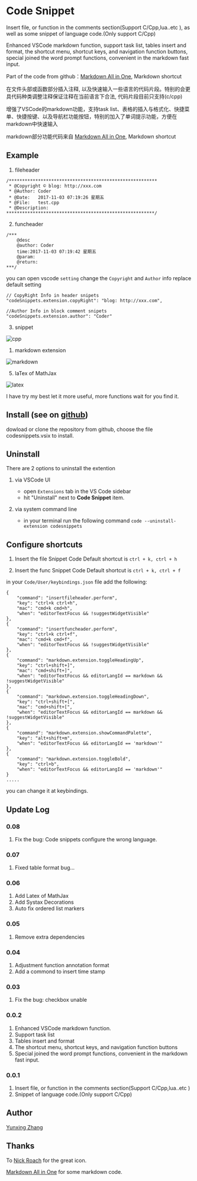 # Code Snippet
Insert file, or function in the comments section(Support C/Cpp,lua..etc ), as well as some snippet of language code.(Only support C/Cpp)

Enhanced VSCode markdown function, support task list, tables insert and format, the shortcut menu, shortcut keys, and navigation function buttons, special joined the word prompt functions, convenient in the markdown fast input.

Part of the code from github：[Markdown All in One](https://github.com/neilsustc/vscode-markdown), Markdown shortcut

在文件头部或函数部分插入注释, 以及快速输入一些语言的代码片段。特别的会更具代码种类调整注释保证注释在当前语言下合法, 代码片段目前只支持(c/cpp)

增强了VSCode的markdown功能，支持task list、表格的插入与格式化、快捷菜单、快捷按键、以及导航栏功能按钮，特别的加入了单词提示功能，方便在markdown中快速输入

markdown部分功能代码来自  [Markdown All in One](https://github.com/neilsustc/vscode-markdown), Markdown shortcut

## Example

1. fileheader
```
/********************************************************
 * @Copyright © blog: http://xxx.com
 * @Author: Coder
 * @Date:   2017-11-03 07:19:26 星期五
 * @File:   test.cpp
 * @Description:
********************************************************/
```

2. funcheader
```
/***
    @desc
    @author: Coder
    time:2017-11-03 07:19:42 星期五
    @param:
    @return:
***/
```

you can open vscode `setting` change the `Copyright` and `Author` info replace default setting

```
// CopyRight Info in header snipets
"codeSnippets.extension.copyRight": "blog: http://xxx.com",

//Author Info in block comment snipets
"codeSnippets.extension.author": "Coder"
```

3. snippet

![cpp](./res/img/cppSnippet.png)

1. markdown extension

![markdown](./res/img/markdown.gif)

5. laTex of MathJax

![latex](./res/img/latex.png)

I have try my best let it more useful, more functions wait for you find it.


## Install (see on [github](https://github.com/zhangyxXyz/Code-Snippet))

dowload or clone the repository from github, choose the file codesnippets.vsix to install.

## Uninstall
There are 2 options to uninstall the extention
1. via VSCode UI
    * open `Extensions` tab in the VS Code sidebar
    * hit "Uninstall" next to **Code Snippet** item.

2. via system command line
    * in your terminal run the following command
        `code --uninstall-extension codesnippets`

## Configure shortcuts
1. Insert the file Snippet Code Default shortcut is `ctrl + k, ctrl + h`

2. Insert the func Snippet Code Default shortcut is `ctrl + k, ctrl + f`

in your `Code/User/keybindings.json` file add the following:
```
{
    "command": "insertfileheader.perform",
    "key": "ctrl+k ctrl+h",
    "mac": "cmd+k cmd+h",
    "when": "editorTextFocus && !suggestWidgetVisible"
},
{
    "command": "insertfuncheader.perform",
    "key": "ctrl+k ctrl+f",
    "mac": "cmd+k cmd+f",
    "when": "editorTextFocus && !suggestWidgetVisible"
},
{
    "command": "markdown.extension.toggleHeadingUp",
    "key": "ctrl+shift+]",
    "mac": "cmd+shift+]",
    "when": "editorTextFocus && editorLangId == markdown && !suggestWidgetVisible"
},
{
    "command": "markdown.extension.toggleHeadingDown",
    "key": "ctrl+shift+[",
    "mac": "cmd+shift+[",
    "when": "editorTextFocus && editorLangId == markdown && !suggestWidgetVisible"
},
{
    "command": "markdown.extension.showCommandPalette",
    "key": "alt+shift+m",
    "when": "editorTextFocus && editorLangId == 'markdown'"
},
{
    "command": "markdown.extension.toggleBold",
    "key": "ctrl+b",
    "when": "editorTextFocus && editorLangId == 'markdown'"
}
.....
```

you can change it at keybindings.

## Update Log

### 0.08
1. Fix the bug: Code snippets configure the wrong language.

### 0.07
1. Fixed table format bug...

### 0.06
1. Add Latex of MathJax
2. Add Systax Decorations
3. Auto fix ordered list markers

### 0.05
1. Remove extra dependencies

### 0.04
1. Adjustment function annotation format
2. Add a commond to insert time stamp

### 0.03
1. Fix the bug: checkbox unable

### 0.0.2

1. Enhanced VSCode markdown function.
2. Support task list
3. Tables insert and format
4. The shortcut menu, shortcut keys, and navigation function buttons
5. Special joined the word prompt functions, convenient in the markdown fast input.

### 0.0.1

1. Insert file, or function in the comments section(Support C/Cpp,lua..etc )
2. Snippet of language code.(Only support C/Cpp)


## Author
[Yunxing Zhang](http://www.onlyzyx.com/)

## Thanks
To [Nick Roach](https://www.elegantthemes.com/) for the great icon.

[Markdown All in One](https://github.com/neilsustc/vscode-markdown) for some markdown code.